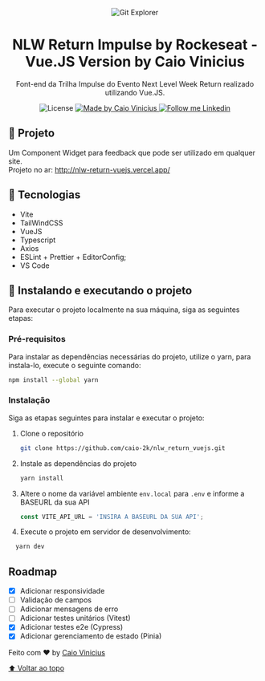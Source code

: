 <p align="center">
    <img alt="Git Explorer" src="./.github/Capa.png"/>
</p>

<h1 align="center">
	NLW Return Impulse by Rockeseat - Vue.JS Version by Caio Vinicius
</h1>

<p align="center">Font-end da Trilha Impulse do Evento Next Level Week Return realizado utilizando Vue.JS.</p>

<p align="center">
  <img alt="License" src="https://img.shields.io/badge/license-MIT-2ecc71">

  <a href="https://github.com/caio-2k">
    <img alt="Made by Caio Vinicius" src="https://img.shields.io/badge/Made%20by-Caio%20Vinicius-2ecc71">
  </a>

  <a href="https://www.linkedin.com/in/caio-2k/" target="_blank">
    <img alt="Follow me Linkedin" src="https://img.shields.io/badge/Follow%20up-caiovinicius-2ecc71?style=social&logo=linkedin">
  </a>
</p>

## 🚀 Projeto

Um Component Widget para feedback que pode ser utilizado em qualquer site.
<br />
Projeto no ar: http://nlw-return-vuejs.vercel.app/

## 🔧 Tecnologias

- Vite
- TailWindCSS
- VueJS
- Typescript
- Axios
- ESLint + Prettier + EditorConfig;
- VS Code

## 🚀 Instalando e executando o projeto

Para executar o projeto localmente na sua máquina, siga as seguintes etapas:

### Pré-requisitos

Para instalar as dependências necessárias do projeto, utilize o yarn, para instala-lo, execute o seguinte comando:

  ```sh
  npm install --global yarn
  ```

### Instalação

Siga as etapas seguintes para instalar e executar o projeto:

1. Clone o repositório

   ```sh
   git clone https://github.com/caio-2k/nlw_return_vuejs.git
   ```
2. Instale as dependências do projeto

   ```sh
   yarn install
   ```
3. Altere o nome da variável ambiente `env.local` para `.env` e informe a BASEURL da sua API

   ```js
   const VITE_API_URL = 'INSIRA A BASEURL DA SUA API';
   ```
   
4. Execute o projeto em servidor de desenvolvimento:

 ```js
   yarn dev
   ``` 

<!-- ROADMAP -->
## Roadmap

- [X] Adicionar responsividade
- [ ] Validação de campos
- [ ] Adicionar mensagens de erro
- [ ] Adicionar testes unitários (Vitest)
- [X] Adicionar testes e2e (Cypress)
- [X] Adicionar gerenciamento de estado (Pinia)

Feito com ♥ by [Caio Vinicius](https://www.linkedin.com/in/caio-2k/)

[⬆ Voltar ao topo](#-projeto)<br>
